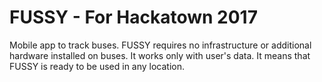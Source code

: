 # FUSSY - For Hackatown 2017
Mobile app to track buses. FUSSY requires no infrastructure or additional hardware installed on buses. It works only with user's data.
It means that FUSSY is ready to be used in any location.

